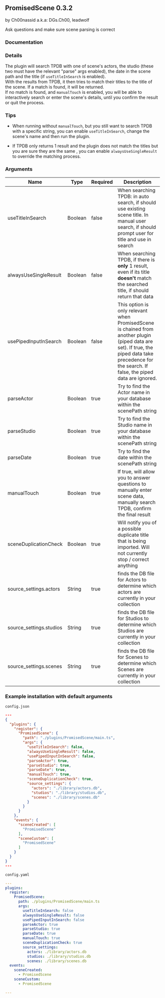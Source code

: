 ## PromisedScene 0.3.2

by Ch00nassid a.k.a: DGs.Ch00, leadwolf

Ask questions and make sure scene parsing is correct

### Documentation

### Details

The plugin will search TPDB with one of scene's actors, the studio (these two must have the relevant "parse" args enabled), the date in the scene path and the title (if `useTitleInSearch` is enabled).  
With the results from TPDB, it then tries to match their titles to the title of the scene. If a match is found, it will be returned.  
If no match is found, and `manualTouch` is enabled, you will be able to interactively search or enter the scene's details, until you confirm the result or quit the process.

### Tips

- When running without `manualTouch`, but you still want to search TPDB with a specific string, you can enable `useTitleInSearch`, change the scene's name and then run the plugin.

- If TPDB only returns 1 result and  the plugin does not match the titles but you are sure they are the same , you can enable `alwaysUseSingleResult` to override the matching process.

### Arguments

| Name                    | Type    | Required | Description                                                                                                                                                                                        |
| ----------------------- | ------- | -------- | -------------------------------------------------------------------------------------------------------------------------------------------------------------------------------------------------- |
| useTitleInSearch        | Boolean | false    | When searching TPDB: in auto search, if should use existing scene title. In manual user search, if should prompt user for title and use in search                                                  |
| alwaysUseSingleResult   | Boolean | false    | When searching TPDB, if there is **only** 1 result, even if its title **doesn't** match the searched title, if should return that data                                                             |
| usePipedInputInSearch   | Boolean | false    | This option is only relevant when PromisedScene is chained from another plugin (piped data are set). If true, the piped data take precedence for the search. If false, the piped data are ignored. |
| parseActor              | Boolean | true     | Try to find the Actor name in your database within the scenePath string                                                                                                                            |
| parseStudio             | Boolean | true     | Try to find the Studio name in your database within the scenePath string                                                                                                                           |
| parseDate               | Boolean | true     | Try to find the date within the scenePath string                                                                                                                                                   |
| manualTouch             | Boolean | true     | If true, will allow you to answer questions to manually enter scene data, manually search TPDB, confirm the final result                                                                           |
| sceneDuplicationCheck   | Boolean | true     | Will notify you of a possible duplicate title that is being imported.  Will not currently stop / correct anything                                                                                  |
| source_settings.actors  | String  | true     | finds the DB file for Actors to determine which actors are currently in your collection                                                                                                            |
| source_settings.studios | String  | true     | finds the DB file for Studios to determine which Studios are currently in your collection                                                                                                          |
| source_settings.scenes  | String  | true     | finds the DB file for Scenes to determine which Scenes are currently in your collection                                                                                                            |

### Example installation with default arguments

`config.json`
```json
---
{
  "plugins": {
    "register": {
      "PromisedScene": {
        "path": "./plugins/PromisedScene/main.ts",
        "args": {
          "useTitleInSearch": false,
          "alwaysUseSingleResult": false,
          "usePipedInputInSearch": false,
          "parseActor": true,
          "parseStudio": true,
          "parseDate": true,
          "manualTouch": true,
          "sceneDuplicationCheck": true,
          "source_settings": {
            "actors": "./library/actors.db",
            "studios": "./library/studios.db",
            "scenes": "./library/scenes.db"
          }
        }
      }
    },
    "events": {
      "sceneCreated": [
        "PromisedScene"
      ],
      "sceneCustom": [
        "PromisedScene"
      ]
    }
  }
}
---
```

`config.yaml`
```yaml
---
plugins:
  register:
    PromisedScene:
      path: ./plugins/PromisedScene/main.ts
      args:
        useTitleInSearch: false
        alwaysUseSingleResult: false
        usePipedInputInSearch: false
        parseActor: true
        parseStudio: true
        parseDate: true
        manualTouch: true
        sceneDuplicationCheck: true
        source_settings:
          actors: ./library/actors.db
          studios: ./library/studios.db
          scenes: ./library/scenes.db
  events:
    sceneCreated:
      - PromisedScene
    sceneCustom:
      - PromisedScene

---
```
